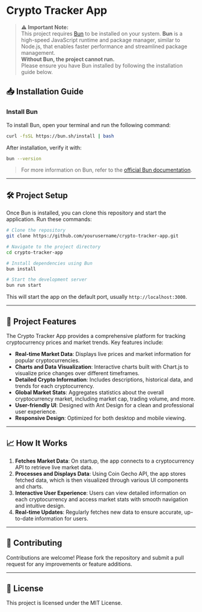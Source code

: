 
# Crypto Tracker App

> **⚠️ Important Note:**  
> This project requires [Bun](https://bun.sh/) to be installed on your system. **Bun** is a high-speed JavaScript runtime and package manager, similar to Node.js, that enables faster performance and streamlined package management.  
> **Without Bun, the project cannot run.**  
> Please ensure you have Bun installed by following the installation guide below.


## 📥 Installation Guide

### Install Bun
To install Bun, open your terminal and run the following command:

```bash
curl -fsSL https://bun.sh/install | bash
```

After installation, verify it with:

```bash
bun --version
```

> For more information on Bun, refer to the [official Bun documentation](https://bun.sh/docs).

---

## 🛠 Project Setup

Once Bun is installed, you can clone this repository and start the application. Run these commands:

```bash
# Clone the repository
git clone https://github.com/yourusername/crypto-tracker-app.git

# Navigate to the project directory
cd crypto-tracker-app

# Install dependencies using Bun
bun install

# Start the development server
bun run start
```

This will start the app on the default port, usually `http://localhost:3000`.

---

## 📑 Project Features

The Crypto Tracker App provides a comprehensive platform for tracking cryptocurrency prices and market trends. Key features include:

- **Real-time Market Data**: Displays live prices and market information for popular cryptocurrencies.
- **Charts and Data Visualization**: Interactive charts built with Chart.js to visualize price changes over different timeframes.
- **Detailed Crypto Information**: Includes descriptions, historical data, and trends for each cryptocurrency.
- **Global Market Stats**: Aggregates statistics about the overall cryptocurrency market, including market cap, trading volume, and more.
- **User-friendly UI**: Designed with Ant Design for a clean and professional user experience.
- **Responsive Design**: Optimized for both desktop and mobile viewing.

---

## 📈 How It Works

1. **Fetches Market Data**: On startup, the app connects to a cryptocurrency API to retrieve live market data.
2. **Processes and Displays Data**: Using Coin Gecho API, the app stores fetched data, which is then visualized through various UI components and charts.
3. **Interactive User Experience**: Users can view detailed information on each cryptocurrency and access market stats with smooth navigation and intuitive design.
4. **Real-time Updates**: Regularly fetches new data to ensure accurate, up-to-date information for users.

---

## 🤝 Contributing

Contributions are welcome! Please fork the repository and submit a pull request for any improvements or feature additions.

---

## 📄 License

This project is licensed under the MIT License.
```
